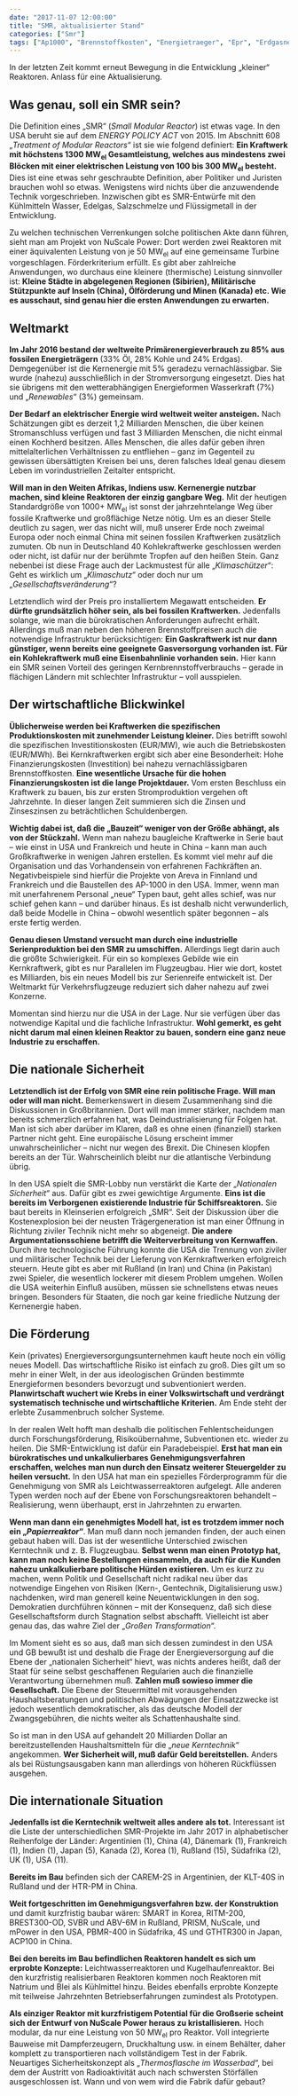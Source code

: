 ```yaml
---
date: "2017-11-07 12:00:00"
title: "SMR, aktualisierter Stand"
categories: ["Smr"]
tags: ["Ap1000", "Brennstoffkosten", "Energietraeger", "Epr", "Erdgasnetz", "Investitionskosten", "Kapitalkosten", "Kohlekraftwerke", "Leistung", "Nuscale", "Primaerenergie", "Proliferation"]
---
```


In der letzten Zeit kommt erneut Bewegung in die Entwicklung „kleiner“ Reaktoren. Anlass für eine Aktualisierung.


## Was genau, soll ein SMR sein?

Die Definition eines „SMR“ (_Small Modular Reactor_) ist etwas vage. In den USA beruht sie auf dem _ENERGY POLICY ACT_ von 2015. Im Abschnitt 608 „_Treatment of Modular Reactors_“ ist sie wie folgend definiert: __Ein Kraftwerk mit höchstens 1300 MW<sub>el</sub> Gesamtleistung, welches aus mindestens zwei Blöcken mit einer elektrischen Leistung von 100 bis 300 MW<sub>el</sub> besteht.__ Dies ist eine etwas sehr geschraubte Definition, aber Politiker und Juristen brauchen wohl so etwas. Wenigstens wird nichts über die anzuwendende Technik vorgeschrieben. Inzwischen gibt es SMR-Entwürfe mit den Kühlmitteln Wasser, Edelgas, Salzschmelze und Flüssigmetall in der Entwicklung.

Zu welchen technischen Verrenkungen solche politischen Akte dann führen, sieht man am Projekt von NuScale Power: Dort werden zwei Reaktoren mit einer äquivalenten Leistung von je 50 MW<sub>el</sub> auf eine gemeinsame Turbine vorgeschlagen. Förderkriterium erfüllt. Es gibt aber zahlreiche Anwendungen, wo durchaus eine kleinere (thermische) Leistung sinnvoller ist: __Kleine Städte in abgelegenen Regionen (Sibirien), Militärische Stützpunkte auf Inseln (China), Ölförderung und Minen (Kanada) etc. Wie es ausschaut, sind genau hier die ersten Anwendungen zu erwarten.__


## Weltmarkt

__Im Jahr 2016 bestand der weltweite Primärenergieverbrauch zu 85% aus fossilen Energieträgern__ (33% Öl, 28% Kohle und 24% Erdgas). Demgegenüber ist die Kernenergie mit 5% geradezu vernachlässigbar. Sie wurde (nahezu) ausschließlich in der Stromversorgung eingesetzt. Dies hat sie übrigens mit den wetterabhängigen Energieformen Wasserkraft (7%) und „_Renewables_“ (3%) gemeinsam.

__Der Bedarf an elektrischer Energie wird weltweit weiter ansteigen.__ Nach Schätzungen gibt es derzeit 1,2 Milliarden Menschen, die über keinen Stromanschluss verfügen und fast 3 Milliarden Menschen, die nicht einmal einen Kochherd besitzen. Alles Menschen, die alles dafür geben ihren mittelalterlichen Verhältnissen zu entfliehen – ganz im Gegenteil zu gewissen übersättigten Kreisen bei uns, deren falsches Ideal genau diesem Leben im vorindustriellen Zeitalter entspricht.

__Will man in den Weiten Afrikas, Indiens usw. Kernenergie nutzbar machen, sind kleine Reaktoren der einzig gangbare Weg.__ Mit der heutigen Standardgröße von 1000+ MW<sub>el</sub> ist sonst der jahrzehntelange Weg über fossile Kraftwerke und großflächige Netze nötig. Um es an dieser Stelle deutlich zu sagen, wer das nicht will, muß unserer Erde noch zweimal Europa oder noch einmal China mit seinen fossilen Kraftwerken zusätzlich zumuten. Ob nun in Deutschland 40 Kohlekraftwerke geschlossen werden oder nicht, ist dafür nur der berühmte Tropfen auf den heißen Stein. Ganz nebenbei ist diese Frage auch der Lackmustest für alle „_Klimaschützer_“: Geht es wirklich um „_Klimaschutz_“ oder doch nur um „_Gesellschaftsveränderung_“?

Letztendlich wird der Preis pro installiertem Megawatt entscheiden. __Er dürfte grundsätzlich höher sein, als bei fossilen Kraftwerken.__ Jedenfalls solange, wie man die bürokratischen Anforderungen aufrecht erhält. Allerdings muß man neben den höheren Brennstoffpreisen auch die notwendige Infrastruktur berücksichtigen: __Ein Gaskraftwerk ist nur dann günstiger, wenn bereits eine geeignete Gasversorgung vorhanden ist. Für ein Kohlekraftwerk muß eine Eisenbahnlinie vorhanden sein.__ Hier kann ein SMR seinen Vorteil des geringen Kernbrennstoffverbrauchs – gerade in flächigen Ländern mit schlechter Infrastruktur – voll ausspielen.


## Der wirtschaftliche Blickwinkel

__Üblicherweise werden bei Kraftwerken die spezifischen Produktionskosten mit zunehmender Leistung kleiner.__ Dies betrifft sowohl die spezifischen Investitionskosten (EUR/MW), wie auch die Betriebskosten (EUR/MWh). Bei Kernkraftwerken ergibt sich aber eine Besonderheit: Hohe Finanzierungskosten (Investition) bei nahezu vernachlässigbaren Brennstoffkosten. __Eine wesentliche Ursache für die hohen Finanzierungskosten ist die lange Projektdauer.__ Vom ersten Beschluss ein Kraftwerk zu bauen, bis zur ersten Stromproduktion vergehen oft Jahrzehnte. In dieser langen Zeit summieren sich die Zinsen und Zinseszinsen zu beträchtlichen Schuldenbergen.

__Wichtig dabei ist, daß die „Bauzeit“ weniger von der Größe abhängt, als von der Stückzahl.__ Wenn man nahezu baugleiche Kraftwerke in Serie baut – wie einst in USA und Frankreich und heute in China – kann man auch Großkraftwerke in wenigen Jahren erstellen. Es kommt viel mehr auf die Organisation und das Vorhandensein von erfahrenen Fachkräften an. Negativbeispiele sind hierfür die Projekte von Areva in Finnland und Frankreich und die Baustellen des AP-1000 in den USA. Immer, wenn man mit unerfahrenem Personal „neue“ Typen baut, geht alles schief, was nur schief gehen kann – und darüber hinaus. Es ist deshalb nicht verwunderlich, daß beide Modelle in China – obwohl wesentlich später begonnen – als erste fertig werden.

__Genau diesen Umstand versucht man durch eine industrielle Serienproduktion bei den SMR zu umschiffen.__ Allerdings liegt darin auch die größte Schwierigkeit. Für ein so komplexes Gebilde wie ein Kernkraftwerk, gibt es nur Parallelen im Flugzeugbau. Hier wie dort, kostet es Milliarden, bis ein neues Modell bis zur Serienreife entwickelt ist. Der Weltmarkt für Verkehrsflugzeuge reduziert sich daher nahezu auf zwei Konzerne.

Momentan sind hierzu nur die USA in der Lage. Nur sie verfügen über das notwendige Kapital und die fachliche Infrastruktur. __Wohl gemerkt, es geht nicht darum mal einen kleinen Reaktor zu bauen, sondern eine ganz neue Industrie zu erschaffen.__


## Die nationale Sicherheit

__Letztendlich ist der Erfolg von SMR eine rein politische Frage. Will man oder will man nicht.__ Bemerkenswert in diesem Zusammenhang sind die Diskussionen in Großbritannien. Dort will man immer stärker, nachdem man bereits schmerzlich erfahren hat, was Deindustrialisierung für Folgen hat. Man ist sich aber darüber im Klaren, daß es ohne einen (finanziell) starken Partner nicht geht. Eine europäische Lösung erscheint immer unwahrscheinlicher – nicht nur wegen des Brexit. Die Chinesen klopfen bereits an der Tür. Wahrscheinlich bleibt nur die atlantische Verbindung übrig.

In den USA spielt die SMR-Lobby nun verstärkt die Karte der „_Nationalen Sicherheit_“ aus. Dafür gibt es zwei gewichtige Argumente. __Eins ist die bereits im Verborgenen existierende Industrie für Schiffsreaktoren.__ Sie baut bereits in Kleinserien erfolgreich „SMR“. Seit der Diskussion über die Kostenexplosion bei der neusten Trägergeneration ist man einer Öffnung in Richtung ziviler Technik nicht mehr so abgeneigt. __Die andere Argumentationsschiene betrifft die Weiterverbreitung von Kernwaffen.__ Durch ihre technologische Führung konnte die USA die Trennung von ziviler und militärischer Technik bei der Lieferung von Kernkraftwerken erfolgreich steuern. Heute gibt es aber mit Rußland (in Iran) und China (in Pakistan) zwei Spieler, die wesentlich lockerer mit diesem Problem umgehen. Wollen die USA weiterhin Einfluß ausüben, müssen sie schnellstens etwas neues bringen. Besonders für Staaten, die noch gar keine friedliche Nutzung der Kernenergie haben.


## Die Förderung

Kein (privates) Energieversorgungsunternehmen kauft heute noch ein völlig neues Modell. Das wirtschaftliche Risiko ist einfach zu groß. Dies gilt um so mehr in einer Welt, in der aus ideologischen Gründen bestimmte Energieformen besonders bevorzugt und subventioniert werden. __Planwirtschaft wuchert wie Krebs in einer Volkswirtschaft und verdrängt systematisch technische und wirtschaftliche Kriterien.__ Am Ende steht der erlebte Zusammenbruch solcher Systeme.

In der realen Welt hofft man deshalb die politischen Fehlentscheidungen durch Forschungsförderung, Risikoübernahme, Subventionen etc. wieder zu heilen. Die SMR-Entwicklung ist dafür ein Paradebeispiel. __Erst hat man ein bürokratisches und unkalkulierbares Genehmigungsverfahren erschaffen, welches man nun durch den Einsatz weiterer Steuergelder zu heilen versucht.__ In den USA hat man ein spezielles Förderprogramm für die Genehmigung von SMR als Leichtwasserreaktoren aufgelegt. Alle anderen Typen werden noch auf der Ebene von Forschungsreaktoren behandelt – Realisierung, wenn überhaupt, erst in Jahrzehnten zu erwarten.

__Wenn man dann ein genehmigtes Modell hat, ist es trotzdem immer noch ein „_Papierreaktor_“__. Man muß dann noch jemanden finden, der auch einen gebaut haben will. Das ist der wesentliche Unterschied zwischen Kerntechnik und z. B. Flugzeugbau. __Selbst wenn man einen Prototyp hat, kann man noch keine Bestellungen einsammeln, da auch für die Kunden nahezu unkalkulierbare politische Hürden existieren.__ Um es kurz zu machen, wenn Politik und Gesellschaft nicht radikal neu über das notwendige Eingehen von Risiken (Kern-, Gentechnik, Digitalisierung usw.) nachdenken, wird man generell keine Neuentwicklungen in den sog. Demokratien durchführen können – mit der Konsequenz, daß sich diese Gesellschaftsform durch Stagnation selbst abschafft. Vielleicht ist aber genau das, das wahre Ziel der „_Großen Transformation_“.

Im Moment sieht es so aus, daß man sich dessen zumindest in den USA und GB bewußt ist und deshalb die Frage der Energieversorgung auf die Ebene der „nationalen Sicherheit“ hievt, was nichts anderes heißt, daß der Staat für seine selbst geschaffenen Regularien auch die finanzielle Verantwortung übernehmen muß. __Zahlen muß sowieso immer die Gesellschaft.__ Die Ebene der Steuermittel mit vorausgehenden Haushaltsberatungen und politischen Abwägungen der Einsatzzwecke ist jedoch wesentlich demokratischer, als das deutsche Modell der Zwangsgebühren, die nichts weiter als Schattenhaushalte sind.

So ist man in den USA auf gehandelt 20 Milliarden Dollar an bereitzustellenden Haushaltsmitteln für die „_neue Kerntechnik_“ angekommen. __Wer Sicherheit will, muß dafür Geld bereitstellen.__ Anders als bei Rüstungsausgaben kann man allerdings von höheren Rückflüssen ausgehen.


## Die internationale Situation

__Jedenfalls ist die Kerntechnik weltweit alles andere als tot.__ Interessant ist die Liste der unterschiedlichen SMR-Projekte im Jahr 2017 in alphabetischer Reihenfolge der Länder: Argentinien (1), China (4), Dänemark (1), Frankreich (1), Indien (1), Japan (5), Kanada (2), Korea (1), Rußland (15), Südafrika (2), UK (1), USA (11).

__Bereits im Bau__ befinden sich der CAREM-2S in Argentinien, der KLT-40S in Rußland und der HTR-PM in China.

__Weit fortgeschritten im Genehmigungsverfahren bzw. der Konstruktion__ und damit kurzfristig baubar wären: SMART in Korea, RITM-200, BREST300-OD, SVBR und ABV-6M in Rußland, PRISM, NuScale, und mPower in den USA, PBMR-400 in Südafrika, 4S und GTHTR300 in Japan, ACP100 in China.

__Bei den bereits im Bau befindlichen Reaktoren handelt es sich um erprobte Konzepte:__ Leichtwasserreaktoren und Kugelhaufenreaktor. Bei den kurzfristig realisierbaren Reaktoren kommen noch Reaktoren mit Natrium und Blei als Kühlmittel hinzu. Beides ebenfalls erprobte Konzepte mit teilweise Jahrzehnten Betriebserfahrungen zumindest als Prototypen.

__Als einziger Reaktor mit kurzfristigem Potential für die Großserie scheint sich der Entwurf von NuScale Power heraus zu kristallisieren.__ Hoch modular, da nur eine Leistung von 50 MW<sub>el</sub> pro Reaktor. Voll integrierte Bauweise mit Dampferzeugern, Druckhaltung usw. in einem Behälter, daher komplett zu transportieren nach vollständigem Test in der Fabrik. Neuartiges Sicherheitskonzept als „_Thermosflasche im Wasserbad_“, bei dem der Austritt von Radioaktivität auch nach schwersten Störfällen ausgeschlossen ist. Wann und von wem wird die Fabrik dafür gebaut?

